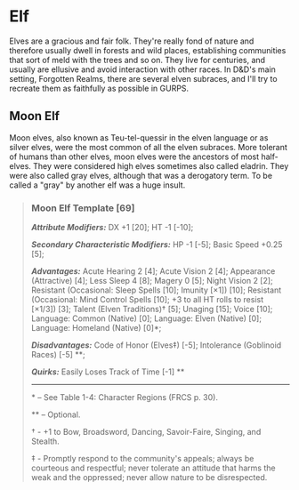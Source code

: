 # Elf
Elves are a gracious and fair folk. They're really fond of nature and therefore usually dwell in forests and wild places, establishing communities that sort of meld with the trees and so on. They live for centuries, and usually are ellusive and avoid interaction with other races.
In D&D's main setting, Forgotten Realms, there are several elven subraces, and I'll try to recreate them as faithfully as possible in GURPS.

## Moon Elf
Moon elves, also known as Teu-tel-quessir in the elven language or as silver elves, were the most common of all the elven subraces. More tolerant of humans than other elves, moon elves were the ancestors of most half-elves. They were considered high elves sometimes also called eladrin. They were also called gray elves, although that was a derogatory term. To be called a "gray" by another elf was a huge insult.

>### Moon Elf Template [69]
>
>***Attribute Modifiers:*** DX +1 [20]; HT -1 [-10];
>
>***Secondary Characteristic Modifiers:*** HP -1 [-5]; Basic Speed +0.25 [5];
>
>***Advantages:*** Acute Hearing 2 [4]; Acute Vision 2 [4]; Appearance (Attractive) [4]; Less Sleep 4 [8]; Magery 0 [5]; Night Vision 2 [2]; Resistant (Occasional: Sleep Spells [10]; Imunity [×1]) [10]; Resistant (Occasional: Mind Control Spells [10]; +3 to all HT rolls to resist [×1/3]) [3]; Talent (Elven Traditions)† [5]; Unaging [15]; Voice [10]; Language: Common (Native) [0]; Language: Elven (Native) [0]; Language: Homeland (Native) [0]*;
>
>***Disadvantages:*** Code of Honor (Elves‡) [-5]; Intolerance (Goblinoid Races) [-5] **;
>
>***Quirks:*** Easily Loses Track of Time [-1] **
>
>***
>
>\* – See Table 1-4: Character Regions (FRCS p. 30).
>
>** – Optional.
>
>† - +1 to Bow, Broadsword, Dancing, Savoir-Faire, Singing, and Stealth.
>
>‡ - Promptly respond to the community's appeals; always be courteous and respectful; never tolerate an attitude that harms the weak and the oppressed; never allow nature to be disrespected.
>
